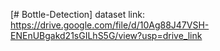 [# Bottle-Detection]
dataset link: https://drive.google.com/file/d/10Ag88J47VSH-ENEnUBgakd21sGILhS5G/view?usp=drive_link
